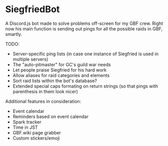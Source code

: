 # SiegfriedBot
A Discord.js bot made to solve problems off-screen for my GBF crew. Right now his main function is sending out pings for all the possible raids in GBF, smartly.

TODO:
- Server-specific ping lists (in case one instance of Siegfried is used in multiple servers)
- The "auto-pitmaster" for GC's guild war needs
- Let people praise Siegfried for his hard work
- Allow aliases for raid categories and elements
- Sort raid lists within the bot's database?
- Extended special caps formating on return strings (so that pings with parenthesis in them look nicer)

Additional features in consideration:
- Event calendar
- Reminders based on event calendar
- Spark tracker
- Time in JST
- GBF.wiki page grabber
- Custom stickers/emoji
